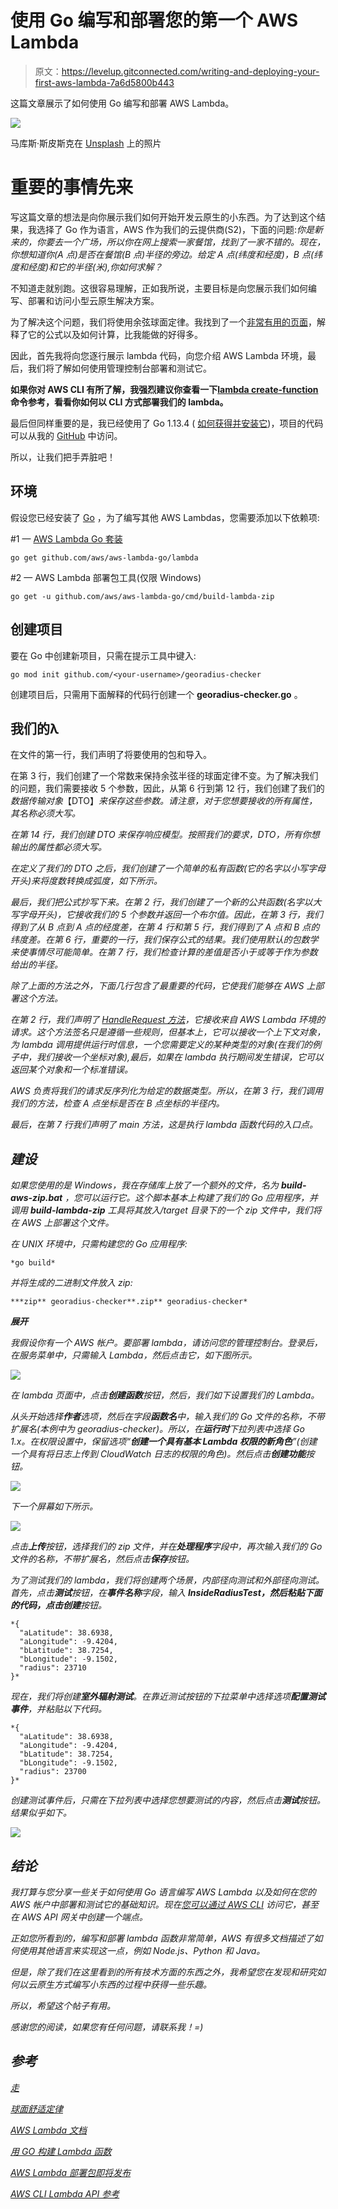 # 使用 Go 编写和部署您的第一个 AWS Lambda

> 原文：<https://levelup.gitconnected.com/writing-and-deploying-your-first-aws-lambda-7a6d5800b443>

这篇文章展示了如何使用 Go 编写和部署 AWS Lambda。

![](img/88a108d7cf8c3625bbaae465c6602561.png)

马库斯·斯皮斯克在 [Unsplash](https://unsplash.com?utm_source=medium&utm_medium=referral) 上的照片

# 重要的事情先来

写这篇文章的想法是向你展示我们如何开始开发云原生的小东西。为了达到这个结果，我选择了 Go 作为语言，AWS 作为我们的云提供商(S2)，下面的问题:*你是新来的，你要去一个广场，所以你在网上搜索一家餐馆，找到了一家不错的。现在，你想知道你(A 点)是否在餐馆(B 点)半径的旁边。给定 A 点(纬度和经度)，B 点(纬度和经度)和它的半径(米),你如何求解？*

不知道走就别跑。这很容易理解，正如我所说，主要目标是向您展示我们如何编写、部署和访问小型云原生解决方案。

为了解决这个问题，我们将使用余弦球面定律。我找到了一个[非常有用的页面](http://www.movable-type.co.uk/scripts/latlong.html)，解释了它的公式以及如何计算，比我能做的好得多。

因此，首先我将向您逐行展示 lambda 代码，向您介绍 AWS Lambda 环境，最后，我们将了解如何使用管理控制台部署和测试它。

**如果你对 AWS CLI 有所了解，我强烈建议你查看一下**[**lambda create-function**](https://docs.aws.amazon.com/cli/latest/reference/lambda/create-function.html)**命令参考，看看你如何以 CLI 方式部署我们的 lambda。**

最后但同样重要的是，我已经使用了 Go 1.13.4 ( [如何获得并安装它](https://golang.org/doc/install))，项目的代码可以从我的 [GitHub](https://github.com/diegohordi/awslambda-georadius-checker) 中访问。

所以，让我们把手弄脏吧！

## 环境

假设您已经安装了 [Go](https://golang.org/doc/install) ，为了编写其他 AWS Lambdas，您需要添加以下依赖项:

#1 — [AWS Lambda Go 套装](http://github.com/aws/aws-lambda-go)

```
go get github.com/aws/aws-lambda-go/lambda
```

#2 — AWS Lambda 部署包工具(仅限 Windows)

```
go get -u github.com/aws/aws-lambda-go/cmd/build-lambda-zip
```

## **创建项目**

要在 Go 中创建新项目，只需在提示工具中键入:

```
go mod init github.com/<your-username>/georadius-checker
```

创建项目后，只需用下面解释的代码行创建一个 **georadius-checker.go** 。

## 我们的λ

在文件的第一行，我们声明了将要使用的包和导入。

在第 3 行，我们创建了一个常数来保持余弦半径的球面定律不变。为了解决我们的问题，我们需要接收 5 个参数，因此，从第 6 行到第 12 行，我们创建了我们的*数据传输对象*【DTO】*来保存这些参数。请注意，对于您想要接收的所有属性，其名称必须大写。*

*在第 14 行，我们创建 DTO 来保存响应模型。按照我们的要求，DTO，所有你想输出的属性都必须大写。*

*在定义了我们的 DTO 之后，我们创建了一个简单的私有函数(它的名字以小写字母开头)来将度数转换成弧度，如下所示。*

*最后，我们把公式抄写下来。在第 2 行，我们创建了一个新的公共函数(名字以大写字母开头)，它接收我们的 5 个参数并返回一个布尔值。因此，在第 3 行，我们得到了从 B 点到 A 点的经度差，在第 4 行和第 5 行，我们得到了 A 点和 B 点的纬度差。在第 6 行，重要的一行，我们保存公式的结果。我们使用默认的包数学来使事情尽可能简单。在第 7 行，我们检查计算的差值是否小于或等于作为参数给出的半径。*

*除了上面的方法之外，下面几行包含了最重要的代码，它使我们能够在 AWS 上部署这个方法。*

*在第 2 行，我们声明了 [HandleRequest 方法](https://docs.aws.amazon.com/lambda/latest/dg/go-programming-model-handler-types.html)，它接收来自 AWS Lambda 环境的请求。这个方法签名只是遵循一些规则，但基本上，它可以接收一个上下文对象，为 lambda 调用提供运行时信息，一个您需要定义的某种类型的对象(在我们的例子中，我们接收一个坐标对象),最后，如果在 lambda 执行期间发生错误，它可以返回某个对象和一个标准错误。*

*AWS 负责将我们的请求反序列化为给定的数据类型。所以，在第 3 行，我们调用我们的方法，检查 A 点坐标是否在 B 点坐标的半径内。*

*最后，在第 7 行我们声明了 main 方法，这是执行 lambda 函数代码的入口点。*

## *建设*

*如果您使用的是 Windows，我在存储库上放了一个额外的文件，名为 **build-aws-zip.bat** ，您可以运行它。这个脚本基本上构建了我们的 Go 应用程序，并调用 **build-lambda-zip** 工具将其放入/target 目录下的一个 zip 文件中，我们将在 AWS 上部署这个文件。*

*在 UNIX 环境中，只需构建您的 Go 应用程序:*

```
*go build*
```

*并将生成的二进制文件放入 zip:*

```
***zip** georadius-checker**.zip** georadius-checker*
```

***展开***

*我假设你有一个 AWS 帐户。要部署 lambda，请访问您的管理控制台。登录后，在服务菜单中，只需输入 Lambda，然后点击它，如下图所示。*

*![](img/52ed7cea6fb9c06856b67f4a82e8f00a.png)*

*在 lambda 页面中，点击**创建函数**按钮，然后，我们如下设置我们的 Lambda。*

*从头开始选择**作者**选项，然后在字段**函数名**中，输入我们的 Go 文件的名称，不带扩展名(本例中为 georadius-checker)。所以，在**运行时**下拉列表中选择 Go 1.x。在权限设置中，保留选项“**创建一个具有基本 Lambda 权限的新角色**”(创建一个具有将日志上传到 CloudWatch 日志的权限的角色)。然后点击**创建功能**按钮。*

*![](img/594ee9da4739f460df6de60207e9696a.png)*

*下一个屏幕如下所示。*

*![](img/92aa1c5be72bc05c51e28b33ffcf9ac4.png)*

*点击**上传**按钮，选择我们的 zip 文件，并在**处理程序**字段中，再次输入我们的 Go 文件的名称，不带扩展名，然后点击**保存**按钮。*

*为了测试我们的 lambda，我们将创建两个场景，内部径向测试和外部径向测试。首先，点击**测试**按钮，在**事件名称**字段，输入 **InsideRadiusTest，**然后粘贴下面的代码，点击**创建**按钮。*

```
*{
  "aLatitude": 38.6938,
  "aLongitude": -9.4204,
  "bLatitude": 38.7254,
  "bLongitude": -9.1502,
  "radius": 23710
}*
```

*现在，我们将创建**室外辐射测试**。在靠近测试按钮的下拉菜单中选择选项**配置测试事件**，并粘贴以下代码。*

```
*{
  "aLatitude": 38.6938,
  "aLongitude": -9.4204,
  "bLatitude": 38.7254,
  "bLongitude": -9.1502,
  "radius": 23700
}*
```

*创建测试事件后，只需在下拉列表中选择您想要测试的内容，然后点击**测试**按钮。结果似乎如下。*

*![](img/ef2a568005ed0eb75ac3d2dbd75cf746.png)*

## *结论*

*我打算与您分享一些关于如何使用 Go 语言编写 AWS Lambda 以及如何在您的 AWS 帐户中部署和测试它的基础知识。现在[您可以通过 AWS CLI](https://docs.aws.amazon.com/lambda/latest/dg/lambda-invocation.html) 访问它，甚至在 AWS API 网关中创建一个端点。*

*正如您所看到的，编写和部署 lambda 函数非常简单，AWS 有很多文档描述了如何使用其他语言来实现这一点，例如 Node.js、Python 和 Java。*

*但是，除了我们在这里看到的所有技术方面的东西之外，我希望您在发现和研究如何以云原生方式编写小东西的过程中获得一些乐趣。*

*所以，希望这个帖子有用。*

*感谢您的阅读，如果您有任何问题，请联系我！=)*

## *参考*

*[走](https://golang.org/)*

*[球面舒适定律](http://www.movable-type.co.uk/scripts/latlong.html)*

*[AWS Lambda 文档](https://docs.aws.amazon.com/en_us/lambda/?id=docs_gateway)*

*[用 GO 构建 Lambda 函数](https://docs.aws.amazon.com/lambda/latest/dg/go-programming-model.html)*

*[AWS Lambda 部署包即将发布](https://docs.aws.amazon.com/lambda/latest/dg/lambda-go-how-to-create-deployment-package.html)*

*[AWS CLI Lambda API 参考](https://docs.aws.amazon.com/cli/latest/reference/lambda/index.html#cli-aws-lambda)*